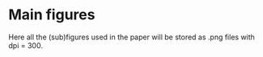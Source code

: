 # Main figures
Here all the (sub)figures used in the paper will be stored as .png files with dpi = 300.
   
